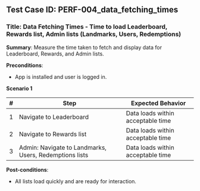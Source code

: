 ## Test Case ID: PERF-004_data_fetching_times
### Title: Data Fetching Times - Time to load Leaderboard, Rewards list, Admin lists (Landmarks, Users, Redemptions)

**Summary**: Measure the time taken to fetch and display data for Leaderboard, Rewards, and Admin lists.

**Preconditions**: 
- App is installed and user is logged in.

**Scenario 1**

| # | Step                                      | Expected Behavior                                       |
|---|-------------------------------------------|--------------------------------------------------------|
| 1 | Navigate to Leaderboard                   | Data loads within acceptable time                       |
| 2 | Navigate to Rewards list                  | Data loads within acceptable time                       |
| 3 | Admin: Navigate to Landmarks, Users, Redemptions lists | Data loads within acceptable time                  |

**Post-conditions**:
- All lists load quickly and are ready for interaction.

